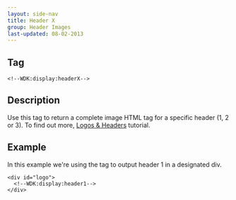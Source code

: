 ```yaml
---
layout: side-nav
title: Header X
group: Header Images
last-updated: 08-02-2013
---
```


## Tag

`<!--WDK:display:headerX-->`

## Description

Use this tag to return a complete image HTML tag for a specific header (1, 2 or 3). To find out more, [Logos & Headers](/pages/tutorials/10header-images) tutorial.

## Example

In this example we're using the tag to output header 1 in a designated div.

~~~
<div id="logo">
  <!--WDK:display:header1-->
</div>
~~~
